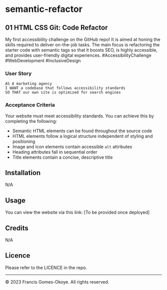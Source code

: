 # semantic-refactor

## 01 HTML CSS Git: Code Refactor

My first accessibility challenge on the GitHub repo! It is aimed at honing the skills required to deliver on-the-job tasks. The main focus is refactoring the starter code with semantic tags so that it boosts SEO, is highly accessible, and provides user-friendly digital experiences. #AccessibilityChallenge #WebDevelopment #InclusiveDesign

### User Story

```
AS A marketing agency
I WANT a codebase that follows accessibility standards
SO THAT our own site is optimized for search engines
```

### Acceptance Criteria

Your website must meet accessibility standards. You can achieve this by completing the following:

-   Semantic HTML elements can be found throughout the source code
-   HTML elements follow a logical structure independent of styling and positioning
-   Image and icon elements contain accessible `alt` attributes
-   Heading attributes fall in sequential order
-   Title elements contain a concise, descriptive title

## Installation

N/A

## Usage

You can view the website via this link: [To be provided once deployed]

## Credits

N/A

## Licence

Please refer to the LICENCE in the repo.

---

© 2023 Francis Gomes-Okoye. All rights reserved.
